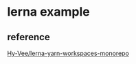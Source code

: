 # lerna example

## reference

[Hy-Vee/lerna-yarn-workspaces-monorepo](https://github.com/Hy-Vee/lerna-yarn-workspaces-monorepo)
